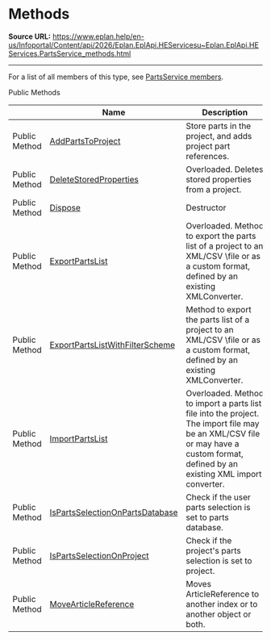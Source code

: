# Methods

**Source URL:** https://www.eplan.help/en-us/Infoportal/Content/api/2026/Eplan.EplApi.HEServicesu~Eplan.EplApi.HEServices.PartsService_methods.html

---

For a list of all members of this type, see [PartsService members](Eplan.EplApi.HEServicesu~Eplan.EplApi.HEServices.PartsService_members.html).

Public Methods

|  | Name | Description |
| --- | --- | --- |
| Public Method | [AddPartsToProject](Eplan.EplApi.HEServicesu~Eplan.EplApi.HEServices.PartsService~AddPartsToProject.html) | Store parts in the project, and adds project part references. |
| Public Method | [DeleteStoredProperties](Eplan.EplApi.HEServicesu~Eplan.EplApi.HEServices.PartsService~DeleteStoredProperties.html) | Overloaded. Deletes stored properties from a project. |
| Public Method | [Dispose](Eplan.EplApi.HEServicesu~Eplan.EplApi.HEServices.PartsService~Dispose().html) | Destructor |
| Public Method | [ExportPartsList](Eplan.EplApi.HEServicesu~Eplan.EplApi.HEServices.PartsService~ExportPartsList.html) | Overloaded. Method to export the parts list of a project to an XML/CSV \file or as a custom format, defined by an existing XMLConverter. |
| Public Method | [ExportPartsListWithFilterScheme](Eplan.EplApi.HEServicesu~Eplan.EplApi.HEServices.PartsService~ExportPartsListWithFilterScheme.html) | Method to export the parts list of a project to an XML/CSV \file or as a custom format, defined by an existing XMLConverter. |
| Public Method | [ImportPartsList](Eplan.EplApi.HEServicesu~Eplan.EplApi.HEServices.PartsService~ImportPartsList.html) | Overloaded. Method to import a parts list file into the project. The import file may be an XML/CSV file or may have a custom format, defined by an existing XML import converter. |
| Public Method | [IsPartsSelectionOnPartsDatabase](Eplan.EplApi.HEServicesu~Eplan.EplApi.HEServices.PartsService~IsPartsSelectionOnPartsDatabase.html) | Check if the user parts selection is set to parts database. |
| Public Method | [IsPartsSelectionOnProject](Eplan.EplApi.HEServicesu~Eplan.EplApi.HEServices.PartsService~IsPartsSelectionOnProject.html) | Check if the project's parts selection is set to project. |
| Public Method | [MoveArticleReference](Eplan.EplApi.HEServicesu~Eplan.EplApi.HEServices.PartsService~MoveArticleReference.html) | Moves ArticleReference to another index or to another object or both. |


